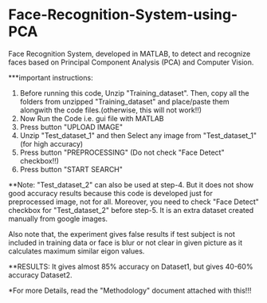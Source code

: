# Face-Recognition-System-using-PCA
Face Recognition System, developed in MATLAB, to detect and recognize faces based on Principal Component Analysis (PCA) and Computer Vision.

***important instructions:

1) Before running this code, Unzip "Training_dataset". Then, copy all the folders from unzipped "Training_dataset" and place/paste them alongwith the code files.(otherwise, this will not work!!)
2) Now Run the Code i.e. gui file with MATLAB
3) Press button "UPLOAD IMAGE"
4) Unzip "Test_dataset_1" and then Select any image from "Test_dataset_1" (for high accuracy)
5) Press button "PREPROCESSING" (Do not check "Face Detect" checkbox!!)
6) Press button "START SEARCH"

**Note: "Test_dataset_2" can also be used at step-4. But it does not show good accuracy results because this code is developed just for preprocessed image, not for all. Moreover, you need to check "Face Detect" checkbox for "Test_dataset_2" before step-5. It is an extra dataset created manually from google images.

Also note that, the experiment gives false results if test subject is not included in training data or face is blur or not clear in given picture as it calculates maximum similar eigon values.

**RESULTS:
It gives almost 85% accuracy on Dataset1, but gives 40-60% accuracy Dataset2. 

*For more Details, read the "Methodology" document attached with this!!!
